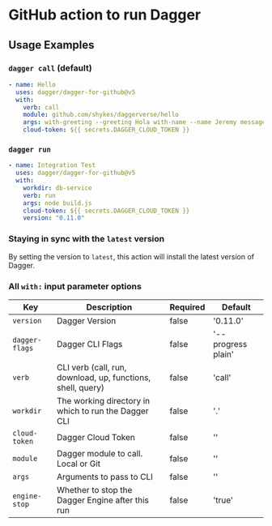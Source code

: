 # GitHub action to run Dagger

## Usage Examples

### `dagger call` (default)

```yaml
- name: Hello
  uses: dagger/dagger-for-github@v5
  with:
    verb: call 
    module: github.com/shykes/daggerverse/hello
    args: with-greeting --greeting Hola with-name --name Jeremy message
    cloud-token: ${{ secrets.DAGGER_CLOUD_TOKEN }}
```

### `dagger run`

```yaml
- name: Integration Test
  uses: dagger/dagger-for-github@v5
  with:
    workdir: db-service
    verb: run
    args: node build.js
    cloud-token: ${{ secrets.DAGGER_CLOUD_TOKEN }}
    version: "0.11.0"
```

### Staying in sync with the `latest` version

By setting the version to `latest`, this action will install the latest version of Dagger.

### All `with:` input parameter options

| Key             | Description                                                   | Required   | Default               |
| --------------- | ------------------------------------------------------------- | ---------- | --------------------- |
| `version`       | Dagger Version                                                | false      | '0.11.0'              |
| `dagger-flags`  | Dagger CLI Flags                                              | false      | '--progress plain'    |
| `verb`          | CLI verb (call, run, download, up, functions, shell, query)   | false      | 'call'                |
| `workdir`       | The working directory in which to run the Dagger CLI          | false      | '.'                   |
| `cloud-token`   | Dagger Cloud Token                                            | false      | ''                    |
| `module`        | Dagger module to call. Local or Git                           | false      | ''                    |
| `args`          | Arguments to pass to CLI                                      | false      | ''                    |
| `engine-stop`   | Whether to stop the Dagger Engine after this run              | false      | 'true'                |
